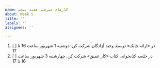 ```yaml
---
name: کارهای غیرفنی هفته پنجم
about: Week 5
title: ''
labels: ''
assignees: ''

---
```


1. [ ] <span  dir="rtl" align='right'> در «ارائه چابک» توسط وحید آزادگان شرکت کن. دوشنبه 1 شهریور ساعت 16 تا 17 </span>
2. [ ] <span  dir="rtl" align='right'> در جلسه کتابخوانی کتاب «کار عمیق» شرکت کن. چهارشنبه 3 شهریور ساعت 16 تا 17 </span>
